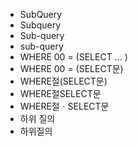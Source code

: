 ﻿- SubQuery
- Subquery
- Sub-query
- sub-query
- WHERE 00 = (SELECT ... )
- WHERE 00 = (SELECT문)
- WHERE절(SELECT문)
- WHERE절SELECT문
- WHERE절ㆍSELECT문
- 하위 질의
- 하위질의
